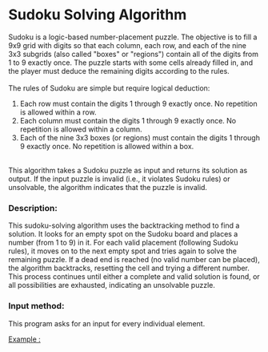 # Sudoku Solving Algorithm
Sudoku is a logic-based number-placement puzzle. The objective is to fill a 9x9 grid with digits so that each column, each row, and each of the nine 3x3 subgrids (also called "boxes" or "regions") contain all of the digits from 1 to 9 exactly once. The puzzle starts with some cells already filled in, and the player must deduce the remaining digits according to the rules.
<br>
<br>
The rules of Sudoku are simple but require logical deduction:
<ol>
    <li>Each row must contain the digits 1 through 9 exactly once. No repetition is allowed within a row.</li>
    <li>Each column must contain the digits 1 through 9 exactly once. No repetition is allowed within a column.</li>
    <li>Each of the nine 3x3 boxes (or regions) must contain the digits 1 through 9 exactly once. No repetition is allowed within a box.</li>
</ol>
<br>
This algorithm takes a Sudoku puzzle as input and returns its solution as output. If the input puzzle is invalid (i.e., it violates Sudoku rules) or unsolvable, the algorithm indicates that the puzzle is invalid.
<br>

### Description:

This sudoku-solving algorithm uses the backtracking method to find a solution. It looks for an empty spot on the Sudoku board and places a number (from 1 to 9) in it. For each valid placement (following Sudoku rules), it moves on to the next empty spot and tries again to solve the remaining puzzle. If a dead end is reached (no valid number can be placed), the algorithm backtracks, resetting the cell and trying a different number. This process continues until either a complete and valid solution is found, or all possibilities are exhausted, indicating an unsolvable puzzle.

### Input method: 

This program asks for an input for every individual element. 

<u>Example :</u>

